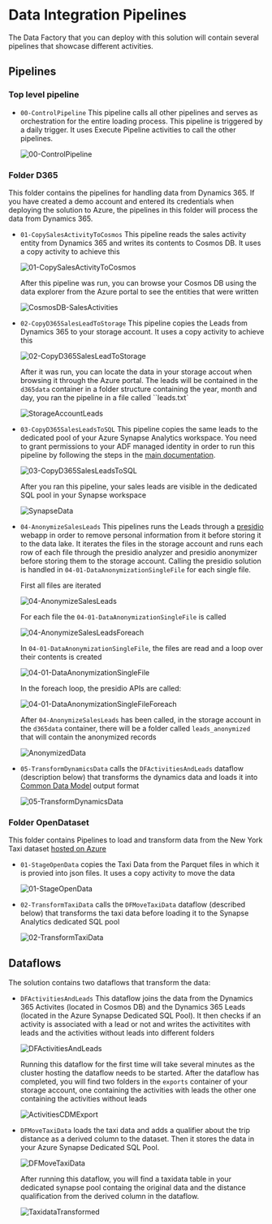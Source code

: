 # Data Integration Pipelines 

The Data Factory that you can deploy with this solution will contain several pipelines that showcase different activities.

## Pipelines 

### Top level pipeline 

- ``00-ControlPipeline`` This pipeline calls all other pipelines and serves as orchestration for the entire loading process. This pipeline is triggered by a daily trigger. It uses Execute Pipeline activities to call the other pipelines. 

    ![00-ControlPipeline](images/00-ControlPipeline.png?raw=true)

### Folder D365

This folder contains the pipelines for handling data from Dynamics 365. If you have created a demo account and entered its credentials when deploying the solution to Azure, the pipelines in this folder will process the data from Dynamics 365. 

- ``01-CopySalesActivityToCosmos`` This pipeline reads the sales activity entity from Dynamics 365 and writes its contents to Cosmos DB. It uses a copy activity to achieve this

    ![01-CopySalesActivityToCosmos](images/01-CopySalesActivityToCosmos.png?raw=true)
    
    After this pipeline was run, you can browse your Cosmos DB using the data explorer from the Azure portal to see the entities that were written

    ![CosmosDB-SalesActivities](images/CosmosDB-SalesActivities.png?raw=true)

- ``02-CopyD365SalesLeadToStorage`` This pipeline copies the Leads from Dynamics 365 to your storage account. It uses a copy activity to achieve this

    ![02-CopyD365SalesLeadToStorage](images/02-CopyD365SalesLeadToStorage.png?raw=true)

    After it was run, you can locate the data in your storage accout when browsing it through the Azure portal. The leads will be contained in the ``d365data`` container in a folder structure containing the year, month and day, you ran the pipeline in a file called ``leads.txt`

    ![StorageAccountLeads](images/StorageAccountLeads.png?raw=true)

- ``03-CopyD365SalesLeadsToSQL`` This pipeline copies the same leads to the dedicated pool of your Azure Synapse Analytics workspace. You need to grant permissions to your ADF managed identity in order to run this pipeline by following the steps in the [main documentation](README.md).

    ![03-CopyD365SalesLeadsToSQL](images/03-CopyD365SalesLeadsToSQL.png?raw=true)

    After you ran this pipeline, your sales leads are visible in the dedicated SQL pool in your Synapse workspace

    ![SynapseData](images/SynapseData.png?raw=true)

- ``04-AnonymizeSalesLeads`` This pipelines runs the Leads through a [presidio](https://github.com/microsoft/presidio) webapp in order to remove personal information from it before storing it to the data lake. It iterates the files in the storage account and runs each row of each file through the presidio analyzer and presidio anonymizer before storing them to the storage account. Calling the presidio solution is handled in ``04-01-DataAnonymizationSingleFile`` for each single file. 

    First all files are iterated

    ![04-AnonymizeSalesLeads](images/04-AnonymizeSalesLeads.png?raw=true)

    For each file the ``04-01-DataAnonymizationSingleFile`` is called

    ![04-AnonymizeSalesLeadsForeach](images/04-AnonymizeSalesLeadsForeach.png?raw=true)

    In ``04-01-DataAnonymizationSingleFile``, the files are read and a loop over their contents is created

    ![04-01-DataAnonymizationSingleFile](images/04-01-DataAnonymizationSingleFile.png?raw=true)

    In the foreach loop, the presidio APIs are called:

    ![04-01-DataAnonymizationSingleFileForeach](images/04-01-DataAnonymizationSingleFileForeach.png?raw=true)

    After ``04-AnonymizeSalesLeads`` has been called, in the storage account in the ``d365data`` container, there will be a folder called ``leads_anonymized`` that will contain the anonymized records

    ![AnonymizedData](images/AnonymizedData.png?raw=true)

- ``05-TransformDynamicsData`` calls the ``DFActivitiesAndLeads`` dataflow (description below) that transforms the dynamics data and loads it into [Common Data Model](https://docs.microsoft.com/en-us/common-data-model/) output format

    ![05-TransformDynamicsData](images/05-TransformDynamicsData.png?raw=true)

### Folder OpenDataset

This folder contains Pipelines to load and transform data from the New York Taxi dataset [hosted on Azure](https://docs.microsoft.com/de-de/azure/open-datasets/dataset-taxi-yellow?tabs=azureml-opendatasets)

- ``01-StageOpenData`` copies the Taxi Data from the Parquet files in which it is provied into json files. It uses a copy activity to move the data

    ![01-StageOpenData](images/01-StageOpenData.png?raw=true)

- ``02-TransformTaxiData`` calls the ``DFMoveTaxiData`` dataflow (described below) that transforms the taxi data before loading it to the Synapse Analytics dedicated SQL pool

    ![02-TransformTaxiData](images/02-TransformTaxiData.png?raw=true)

## Dataflows

The solution contains two dataflows that transform the data:

- ``DFActivitiesAndLeads`` This dataflow joins the data from the Dynamics 365 Activites (located in Cosmos DB) and the Dynamics 365 Leads (located in the Azure Synapse Dedicated SQL Pool). It then checks if an activity is associated with a lead or not and writes the activitites with leads and the activities without leads into different folders

    ![DFActivitiesAndLeads](images/DFActivitiesAndLeads.png?raw=true)

    Running this dataflow for the first time will take several minutes as the cluster hosting the dataflow needs to be started. After the dataflow has completed, you will find two folders in the ``exports`` container of your storage account, one containing the activities with leads the other one containing the activities without leads

    ![ActivitiesCDMExport](images/ActivitiesCDMExport.png?raw=true)

- ``DFMoveTaxiData`` loads the taxi data and adds a qualifier about the trip distance as a derived column to the dataset. Then it stores the data in your Azure Synapse Dedicated SQL Pool.

    ![DFMoveTaxiData](images/DFMoveTaxiData.png?raw=true)

    After running this dataflow, you will find a taxidata table in your dedicated synapse pool containg the original data and the distance qualification from the derived column in the dataflow. 

    ![TaxidataTransformed](images/TaxidataTransformed.png?raw=true)